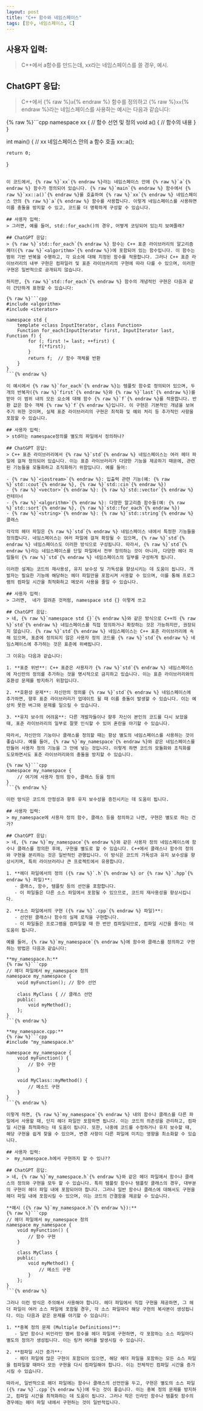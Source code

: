 ```yaml
---
layout: post
title: "C++ 함수와 네임스페이스"
tags: [함수, 네임스페이스, C]
---
```


## 사용자 입력:
> C++에서 a함수를 만드는데, xx라는 네임스페이스를 쓸 경우, 예시.

## ChatGPT 응답:
> C++에서 {% raw %}`a`{% endraw %} 함수를 정의하고 {% raw %}`xx`{% endraw %}라는 네임스페이스를 사용하는 예시는 다음과 같습니다:

{% raw %}```cpp
namespace xx {
    // 함수 선언 및 정의
    void a() {
        // 함수의 내용
    }
}

int main() {
    // xx 네임스페이스 안의 a 함수 호출
    xx::a();

    return 0;
}
```{% endraw %}

이 코드에서, {% raw %}`xx`{% endraw %}라는 네임스페이스 안에 {% raw %}`a`{% endraw %} 함수가 정의되어 있습니다. {% raw %}`main`{% endraw %} 함수에서 {% raw %}`xx::a()`{% endraw %}를 호출하여 {% raw %}`xx`{% endraw %} 네임스페이스 안의 {% raw %}`a`{% endraw %} 함수를 사용합니다. 이렇게 네임스페이스를 사용하면 이름 충돌을 방지할 수 있고, 코드를 더 명확하게 구성할 수 있습니다.

## 사용자 입력:
> 그러면, 예를 들어, std::for_each()의 경우, 어떻게 코딩되어 있는지 보여줄래?

## ChatGPT 응답:
> {% raw %}`std::for_each`{% endraw %} 함수는 C++ 표준 라이브러리의 알고리즘 헤더({% raw %}`<algorithm>`{% endraw %})에 포함되어 있는 함수입니다. 이 함수는 범위 기반 반복을 수행하고, 각 요소에 대해 지정된 함수를 적용합니다. 그러나 C++ 표준 라이브러리의 내부 구현은 컴파일러 및 표준 라이브러리의 구현에 따라 다를 수 있으며, 이러한 구현은 일반적으로 공개되지 않습니다.

하지만, {% raw %}`std::for_each`{% endraw %} 함수의 개념적인 구현은 다음과 같이 간단하게 표현할 수 있습니다:

{% raw %}```cpp
#include <algorithm>
#include <iterator>

namespace std {
    template <class InputIterator, class Function>
    Function for_each(InputIterator first, InputIterator last, Function f) {
        for (; first != last; ++first) {
            f(*first);
        }
        return f;  // 함수 객체를 반환
    }
}
```{% endraw %}

이 예시에서 {% raw %}`for_each`{% endraw %}는 템플릿 함수로 정의되어 있으며, 두 개의 반복자({% raw %}`first`{% endraw %}와 {% raw %}`last`{% endraw %})를 받아 이 범위 내의 모든 요소에 대해 함수 {% raw %}`f`{% endraw %}를 적용합니다. 반환 값은 함수 객체 {% raw %}`f`{% endraw %}입니다. 이 구현은 기본적인 개념을 보여주기 위한 것이며, 실제 표준 라이브러리의 구현은 최적화 및 예외 처리 등 추가적인 사항을 포함할 수 있습니다.

## 사용자 입력:
> std라는 namespace정의를 별도의 파일에서 정의하나?

## ChatGPT 응답:
> C++ 표준 라이브러리에서 {% raw %}`std`{% endraw %} 네임스페이스는 여러 헤더 파일에 걸쳐 정의되어 있습니다. 이는 표준 라이브러리가 다양한 기능을 제공하기 때문에, 관련된 기능들을 모듈화하고 조직화하기 위함입니다. 예를 들어:

- {% raw %}`<iostream>`{% endraw %}: 입출력 관련 기능(예: {% raw %}`std::cout`{% endraw %}, {% raw %}`std::cin`{% endraw %})
- {% raw %}`<vector>`{% endraw %}: {% raw %}`std::vector`{% endraw %} 컨테이너
- {% raw %}`<algorithm>`{% endraw %}: 다양한 알고리즘 함수들(예: {% raw %}`std::sort`{% endraw %}, {% raw %}`std::for_each`{% endraw %})
- {% raw %}`<string>`{% endraw %}: {% raw %}`std::string`{% endraw %} 클래스

각각의 헤더 파일은 {% raw %}`std`{% endraw %} 네임스페이스 내에서 특정한 기능들을 정의합니다. 네임스페이스는 여러 파일에 걸쳐 확장될 수 있으며, {% raw %}`std`{% endraw %} 네임스페이스도 이러한 방식으로 구성됩니다. 따라서, {% raw %}`std`{% endraw %}라는 네임스페이스를 단일 파일에서 전부 정의하는 것이 아니라, 다양한 헤더 파일들이 {% raw %}`std`{% endraw %} 네임스페이스의 일부를 구성하게 됩니다.

이러한 설계는 코드의 재사용성, 유지 보수성 및 가독성을 향상시키는 데 도움이 됩니다. 개발자는 필요한 기능에 해당하는 헤더 파일만을 포함시켜 사용할 수 있으며, 이를 통해 프로그램의 컴파일 시간을 최적화하고 메모리 사용을 줄일 수 있습니다.

## 사용자 입력:
> 그러면,  네가 알려준 것처럼, namespace std {} 이렇게 쓰고 

## ChatGPT 응답:
> 네, {% raw %}`namespace std {}`{% endraw %}와 같은 방식으로 C++의 {% raw %}`std`{% endraw %} 네임스페이스를 직접 정의하거나 확장하는 것은 가능하지만, 권장되지 않습니다. {% raw %}`std`{% endraw %} 네임스페이스는 C++ 표준 라이브러리에 속해 있으며, 표준에 정의되지 않은 사용자 정의 코드를 {% raw %}`std`{% endraw %} 네임스페이스에 추가하는 것은 표준에 위배됩니다.

그 이유는 다음과 같습니다:

1. **표준 위반**: C++ 표준은 사용자가 {% raw %}`std`{% endraw %} 네임스페이스에 자신만의 정의를 추가하는 것을 명시적으로 금지하고 있습니다. 이는 표준 라이브러리와의 호환성 문제를 방지하기 위함입니다.

2. **호환성 문제**: 자신만의 정의를 {% raw %}`std`{% endraw %} 네임스페이스에 추가하면, 향후 표준 라이브러리가 업데이트 될 때 이름 충돌이 발생할 수 있습니다. 이는 예상치 못한 버그와 문제를 일으킬 수 있습니다.

3. **유지 보수의 어려움**: 다른 개발자들이나 향후 자신이 본인의 코드를 다시 보았을 때, 표준 라이브러리의 일부로 잘못 인식할 수 있어 혼란을 야기할 수 있습니다.

따라서, 자신만의 기능이나 클래스를 정의할 때는 항상 별도의 네임스페이스를 사용하는 것이 좋습니다. 예를 들어, {% raw %}`my_namespace`{% endraw %}와 같은 네임스페이스를 만들어 사용자 정의 기능을 그 안에 넣는 것입니다. 이렇게 하면 코드의 모듈화와 조직화를 도모하면서도 표준 라이브러리와의 충돌을 방지할 수 있습니다.

{% raw %}```cpp
namespace my_namespace {
    // 여기에 사용자 정의 함수, 클래스 등을 정의
}
```{% endraw %}

이런 방식은 코드의 안정성과 향후 유지 보수성을 증진시키는 데 도움이 됩니다.

## 사용자 입력:
> my_namespace에 사용자 정의 함수, 클래스 등을 정의하고 나면, 구현은 별도로 하는 건가?

## ChatGPT 응답:
> 네, {% raw %}`my_namespace`{% endraw %}와 같은 사용자 정의 네임스페이스에 함수나 클래스를 정의한 후에, 구현을 별도로 할 수 있습니다. C++에서 클래스나 함수의 정의와 구현을 분리하는 것은 일반적인 관행입니다. 이 방식은 코드의 가독성과 유지 보수성을 향상시키며, 특히 라이브러리나 큰 프로젝트에서 유용합니다.

1. **헤더 파일에서의 정의 ({% raw %}`.h`{% endraw %} or {% raw %}`.hpp`{% endraw %} 파일)**: 
   - 클래스, 함수, 템플릿 등의 선언을 포함합니다.
   - 이 파일들은 다른 소스 파일에서 포함될 수 있으므로, 코드의 재사용성을 향상시킵니다.

2. **소스 파일에서의 구현 ({% raw %}`.cpp`{% endraw %} 파일)**: 
   - 선언된 클래스나 함수의 실제 로직을 구현합니다.
   - 이 파일들은 프로그램을 컴파일할 때 한 번만 컴파일되므로, 컴파일 시간을 줄이는 데 도움이 됩니다.

예를 들어, {% raw %}`my_namespace`{% endraw %}에 함수와 클래스를 정의하고 구현하는 방법은 다음과 같습니다:

**my_namespace.h:**
{% raw %}```cpp
// 헤더 파일에서 my_namespace 정의
namespace my_namespace {
    void myFunction(); // 함수 선언

    class MyClass { // 클래스 선언
    public:
        void myMethod();
    };
}
```{% endraw %}

**my_namespace.cpp:**
{% raw %}```cpp
#include "my_namespace.h"

namespace my_namespace {
    void myFunction() {
        // 함수 구현
    }

    void MyClass::myMethod() {
        // 메소드 구현
    }
}
```{% endraw %}

이렇게 하면, {% raw %}`my_namespace`{% endraw %} 내의 함수나 클래스를 다른 파일에서 사용할 때, 단지 헤더 파일만 포함하면 됩니다. 이는 코드의 의존성을 관리하고, 컴파일 시간을 최적화하는 데 도움이 됩니다. 또한, 나중에 코드를 수정하거나 유지 보수할 때, 해당 구현을 쉽게 찾을 수 있으며, 변경 사항이 다른 파일에 미치는 영향을 최소화할 수 있습니다.

## 사용자 입력:
>  my_namespace.h에서 구현까지 할 수 있나??

## ChatGPT 응답:
> 네, {% raw %}`my_namespace.h`{% endraw %}와 같은 헤더 파일에서 함수나 클래스의 정의와 구현을 모두 할 수 있습니다. 특히 템플릿 함수나 템플릿 클래스의 경우, 대부분의 구현이 헤더 파일 내에 포함되어야 합니다. 그러나 일반 함수나 클래스에 대해서도 구현을 헤더 파일 내에 포함시킬 수 있으며, 이는 코드의 간결함을 제공할 수 있습니다.

**예시 ({% raw %}`my_namespace.h`{% endraw %}):**
{% raw %}```cpp
// 헤더 파일에서 my_namespace 정의
namespace my_namespace {
    void myFunction() {
        // 함수 구현
    }

    class MyClass {
    public:
        void myMethod() {
            // 메소드 구현
        }
    };
}
```{% endraw %}

그러나 이런 방식은 주의해서 사용해야 합니다. 헤더 파일에서 직접 구현을 제공하면, 그 헤더 파일이 여러 소스 파일에 포함될 경우, 각 소스 파일마다 해당 구현의 복사본이 생성됩니다. 이는 다음과 같은 문제를 야기할 수 있습니다:

1. **중복 정의 문제 (Multiple Definitions)**: 
   - 일반 함수나 비인라인 멤버 함수를 헤더 파일에 구현하면, 각 포함하는 소스 파일마다 별도의 정의가 생성됩니다. 이는 링커 에러를 발생시킬 수 있습니다.

2. **컴파일 시간 증가**:
   - 헤더 파일에 많은 구현이 포함되어 있으면, 해당 헤더 파일을 포함하는 모든 소스 파일을 컴파일할 때마다 모든 구현을 다시 컴파일해야 합니다. 이는 전체적인 컴파일 시간을 증가시킬 수 있습니다.

따라서, 일반적으로 헤더 파일에는 함수나 클래스의 선언만을 두고, 구현은 별도의 소스 파일({% raw %}`.cpp`{% endraw %})에 두는 것이 좋습니다. 이는 중복 정의 문제를 방지하고, 컴파일 시간을 최적화하는 데 도움이 됩니다. 그러나 작은 인라인 함수나 템플릿 함수의 경우에는 헤더 파일 내에서 구현하는 것이 일반적입니다.

